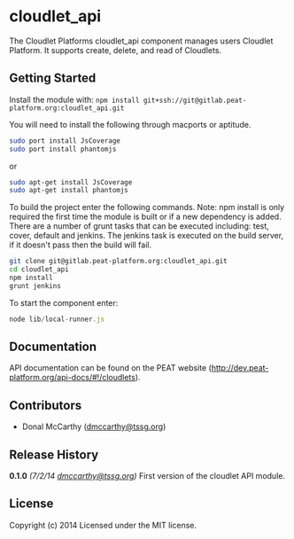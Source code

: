# cloudlet_api

The Cloudlet Platforms cloudlet_api component manages users Cloudlet Platform. It supports create, delete, and read of Cloudlets.

## Getting Started
Install the module with: `npm install git+ssh://git@gitlab.peat-platform.org:cloudlet_api.git`

You will need to install the following through macports or aptitude.

```bash
sudo port install JsCoverage
sudo port install phantomjs
```

or

```bash
sudo apt-get install JsCoverage
sudo apt-get install phantomjs
```

To build the project enter the following commands. Note: npm install is only required the first time the module is built or if a new dependency is added. There are a number of grunt tasks that can be executed including: test, cover, default and jenkins. The jenkins task is executed on the build server, if it doesn't pass then the build will fail.

```bash
git clone git@gitlab.peat-platform.org:cloudlet_api.git
cd cloudlet_api
npm install
grunt jenkins
```

To start the component enter:

```javascript
node lib/local-runner.js
```

## Documentation

API documentation can be found on the PEAT website (http://dev.peat-platform.org/api-docs/#!/cloudlets).


## Contributors

* Donal McCarthy (dmccarthy@tssg.org)


## Release History
**0.1.0** *(7/2/14 dmccarthy@tssg.org)* First version of the cloudlet API module.


## License
Copyright (c) 2014
Licensed under the MIT license.

